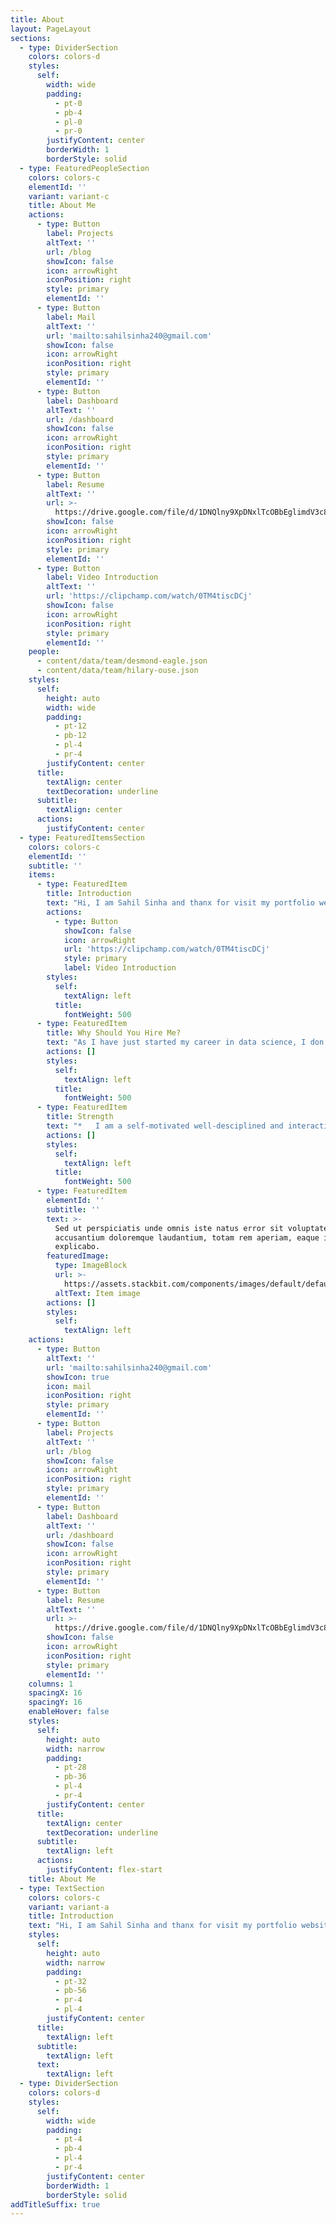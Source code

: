 ```yaml
---
title: About
layout: PageLayout
sections:
  - type: DividerSection
    colors: colors-d
    styles:
      self:
        width: wide
        padding:
          - pt-0
          - pb-4
          - pl-0
          - pr-0
        justifyContent: center
        borderWidth: 1
        borderStyle: solid
  - type: FeaturedPeopleSection
    colors: colors-c
    elementId: ''
    variant: variant-c
    title: About Me
    actions:
      - type: Button
        label: Projects
        altText: ''
        url: /blog
        showIcon: false
        icon: arrowRight
        iconPosition: right
        style: primary
        elementId: ''
      - type: Button
        label: Mail
        altText: ''
        url: 'mailto:sahilsinha240@gmail.com'
        showIcon: false
        icon: arrowRight
        iconPosition: right
        style: primary
        elementId: ''
      - type: Button
        label: Dashboard
        altText: ''
        url: /dashboard
        showIcon: false
        icon: arrowRight
        iconPosition: right
        style: primary
        elementId: ''
      - type: Button
        label: Resume
        altText: ''
        url: >-
          https://drive.google.com/file/d/1DNQlny9XpDNxlTcOBbEglimdV3c8_S6x/view?usp=share_link
        showIcon: false
        icon: arrowRight
        iconPosition: right
        style: primary
        elementId: ''
      - type: Button
        label: Video Introduction
        altText: ''
        url: 'https://clipchamp.com/watch/0TM4tiscDCj'
        showIcon: false
        icon: arrowRight
        iconPosition: right
        style: primary
        elementId: ''
    people:
      - content/data/team/desmond-eagle.json
      - content/data/team/hilary-ouse.json
    styles:
      self:
        height: auto
        width: wide
        padding:
          - pt-12
          - pb-12
          - pl-4
          - pr-4
        justifyContent: center
      title:
        textAlign: center
        textDecoration: underline
      subtitle:
        textAlign: center
      actions:
        justifyContent: center
  - type: FeaturedItemsSection
    colors: colors-c
    elementId: ''
    subtitle: ''
    items:
      - type: FeaturedItem
        title: Introduction
        text: "Hi, I am Sahil Sinha and thanx for visit my portfolio website.\n\nSo, I am from Gaya, Bihar, currently taking up Bachelor's Degree in Information Technology from Veltech University Chennai, waiting for my degree in 2023. Apart from that, I am working as a Academic Writing Intern at the Paperpedia pvt. ltd. where I am honing my skills in related fields.  I am also working on data analysis tools such as PowerBl and Tableau.\n\nOther than that, I have a HackerRank certification in Basic Python & SQL. Apart from that, I have excellent communication skills and am always willing to adapt to new technologies and skills. I have also completed projects such as cryptocurrency price prediction and smart homes using iot with cloud computing where I am a researcher and implements Python and machine learning\_modules. My other hobbies are writing, exploring nature and enjoying\_the\_moment.\n"
        actions:
          - type: Button
            showIcon: false
            icon: arrowRight
            url: 'https://clipchamp.com/watch/0TM4tiscDCj'
            style: primary
            label: Video Introduction
        styles:
          self:
            textAlign: left
          title:
            fontWeight: 500
      - type: FeaturedItem
        title: Why Should You Hire Me?
        text: "As I have just started my career in data science, I don’t have many practical achievements to talk about. This gives me the liberty to explore my potential by giving my best to this organization. I am confident that I can make significant contributions to the team and help achieve the company’s goals.\n\nApart from this I have always been dedicated to my academics and data science projects, and I always complete them well in time. In college, I was appreciated for my dedication and hard work. I am confident that I can bring the same level of dedication and commitment to this organization. I am also willing to learn new things and explore my potential. I believe that I have the skills and abilities to be a successful data scientist.\nI am excited to start my career in data science, and I am confident that I will be a valuable asset to this organization. I am looking forward to working with you and contributing to the success of the company. Thank you for your time and\_consideration.\n"
        actions: []
        styles:
          self:
            textAlign: left
          title:
            fontWeight: 500
      - type: FeaturedItem
        title: Strength
        text: "*   I am a self-motivated well-desciplined and interactive person.\n\n*   Apart from that, I also have excellent communication skills and am always willing to adapt new technologies and skills.\n    Other that than I have done several projects in machine learning, deep learning and artificial intelligence.\n\n*   As a data science professional, I can always work in statistics and analytics. Apart from that, I am good at data storytelling and critical\_thinking.\n\n\n\n"
        actions: []
        styles:
          self:
            textAlign: left
          title:
            fontWeight: 500
      - type: FeaturedItem
        elementId: ''
        subtitle: ''
        text: >-
          Sed ut perspiciatis unde omnis iste natus error sit voluptatem
          accusantium doloremque laudantium, totam rem aperiam, eaque ipsa quae.
          explicabo.
        featuredImage:
          type: ImageBlock
          url: >-
            https://assets.stackbit.com/components/images/default/default-image.png
          altText: Item image
        actions: []
        styles:
          self:
            textAlign: left
    actions:
      - type: Button
        altText: ''
        url: 'mailto:sahilsinha240@gmail.com'
        showIcon: true
        icon: mail
        iconPosition: right
        style: primary
        elementId: ''
      - type: Button
        label: Projects
        altText: ''
        url: /blog
        showIcon: false
        icon: arrowRight
        iconPosition: right
        style: primary
        elementId: ''
      - type: Button
        label: Dashboard
        altText: ''
        url: /dashboard
        showIcon: false
        icon: arrowRight
        iconPosition: right
        style: primary
        elementId: ''
      - type: Button
        label: Resume
        altText: ''
        url: >-
          https://drive.google.com/file/d/1DNQlny9XpDNxlTcOBbEglimdV3c8_S6x/view?usp=share_link
        showIcon: false
        icon: arrowRight
        iconPosition: right
        style: primary
        elementId: ''
    columns: 1
    spacingX: 16
    spacingY: 16
    enableHover: false
    styles:
      self:
        height: auto
        width: narrow
        padding:
          - pt-28
          - pb-36
          - pl-4
          - pr-4
        justifyContent: center
      title:
        textAlign: center
        textDecoration: underline
      subtitle:
        textAlign: left
      actions:
        justifyContent: flex-start
    title: About Me
  - type: TextSection
    colors: colors-c
    variant: variant-a
    title: Introduction
    text: "Hi, I am Sahil Sinha and thanx for visit my portfolio website.\n\nSo, I am from Gaya, Bihar, currently taking up Bachelor's Degree in Information Technology from Veltech University Chennai, waiting for my degree in 2023.\n\nApart from that, I am working as a Academic Writing Intern at the Paperpedia pvt. ltd. where I am honing my skills in related fields.  I am also working on data analysis tools such as PowerBl and Tableau.\n\nOther than that, I have a HackerRank certification in Basic Python & SQL. Apart from that, I have excellent communication skills and am always willing to adapt to new technologies and skills.\n\nI have also completed projects such as cryptocurrency price prediction and smart homes using iot with cloud computing where I am a researcher and implements Python and machine learning\_modules.\n\nMy other hobbies are writing, exploring nature and enjoying\_the\_moment.\n\n## **Why Should You Hire Me?**\n\nAs I have just started my career in data science, I don’t have many practical achievements to talk about. This gives me the liberty to explore my potential by giving my best to this organization. I am confident that I can make significant contributions to the team and help achieve the company’s goals.\n\nApart from this I have always been dedicated to my academics and data science projects, and I always complete them well in time. In college, I was appreciated for my dedication and hard work. I am confident that I can bring the same level of dedication and commitment to this organization. I am also willing to learn new things and explore my potential. I believe that I have the skills and abilities to be a successful data scientist.\nI am excited to start my career in data science, and I am confident that I will be a valuable asset to this organization. I am looking forward to working with you and contributing to the success of the company. Thank you for your time and\_consideration.\n\n## **Strength**\n\n*   I am a self-motivated well-desciplined and interactive person.\n\n<!---->\n\n*   Apart from that, I also have excellent communication skills and am always willing to adapt new technologies and skills.\n    Other that than I have done several projects in machine learning, deep learning and artificial intelligence.\n\n<!---->\n\n*   As a data science professional, I can always work in statistics and analytics. Apart from that, I am good at data storytelling and critical\_thinking.\n\n## **Weakness**\n\n*   Sometimes I hesitate to ask for help.\n\n<!---->\n\n*   I aways try to do things Perfectly which sometimes consumes\_a\_lot\_of\_time.\n\n### **Skills**\n\n##### **Technical Skills**\n\n```\nSQL\nPython\nHTML\nAnalytics\n```\n\n##### **Tools/Package**\n\n```\nNumpy\nPandas\nPowerBI\nTableau\nMatplotlip\nWordpress\n```\n\n##### **Soft Skill**\n\n```\nTeam Work\nAdaptability\nCommunication\nCritical Thinking\nProblem Solving\n```\n\n#### **Languages**\n\n*   English(Fluent)\n\n*   Hindi(Native)\n\n*   French(Beginner)\n\n#### **INTERNSHIP**\n\n**Academic Writing Intern**\n\n```\nPaperpedia Pvt Ltd\nJan 2023- Present\n```\n\n#### **EDUCATION**\n\n**B.Tech, Information Technology**\n\n```\nVeltech University\n2019-2023\nGrade-8.07 (Till 6 Semester)\n\n \n```\n\n**Intermidiate**\n\n```\nSri Chaitanya\n2017-2019\nGrade-87.2%\n\n \n```\n\n**SSC**\n\n```\nDAV Public School\n2005-2017\nGrade-7.0\n```\n\n#### **Co Curriculam Activity**\n\n**French Language & Tourism**\n\n```\nIHM Bodhgaya\nAug 2022-Sept 2022\n```\n\n"
    styles:
      self:
        height: auto
        width: narrow
        padding:
          - pt-32
          - pb-56
          - pr-4
          - pl-4
        justifyContent: center
      title:
        textAlign: left
      subtitle:
        textAlign: left
      text:
        textAlign: left
  - type: DividerSection
    colors: colors-d
    styles:
      self:
        width: wide
        padding:
          - pt-4
          - pb-4
          - pl-4
          - pr-4
        justifyContent: center
        borderWidth: 1
        borderStyle: solid
addTitleSuffix: true
---
```

